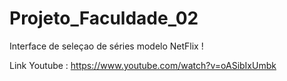 # Projeto_Faculdade_02
Interface de seleçao de séries modelo NetFlix ! 

Link Youtube : https://www.youtube.com/watch?v=oASibIxUmbk
